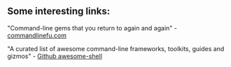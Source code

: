 Some interesting links:
-----------------------

"Command-line gems that you return to again and again" - [commandlinefu.com](http://www.commandlinefu.com)

"A curated list of awesome command-line frameworks, toolkits, guides and gizmos" - [Github awesome-shell](https://github.com/alebcay/awesome-shell)
